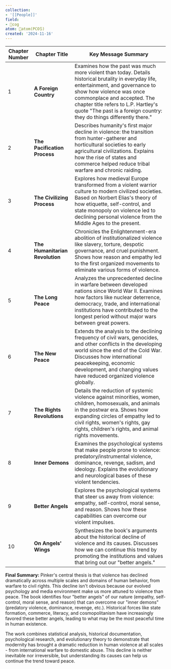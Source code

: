 ```yaml
---
collection:
- '[[People]]'
field:
- 👾cog
atom: 🧭atom(PCO🔃)
created: '2024-11-16'
---
```


| Chapter Number | Chapter Title                   | Key Message Summary                                                                                                                                                                                                                                                                                              |
| -------------- | ------------------------------- | ---------------------------------------------------------------------------------------------------------------------------------------------------------------------------------------------------------------------------------------------------------------------------------------------------------------- |
| 1              | **A Foreign Country**           | Examines how the past was much more violent than today. Details historical brutality in everyday life, entertainment, and governance to show how violence was once commonplace and accepted. The chapter title refers to L.P. Hartley's quote "The past is a foreign country: they do things differently there." |
| 2              | **The Pacification Process**    | Describes humanity's first major decline in violence: the transition from hunter-gatherer and horticultural societies to early agricultural civilizations. Explains how the rise of states and commerce helped reduce tribal warfare and chronic raiding.                                                        |
| 3              | **The Civilizing Process**      | Explores how medieval Europe transformed from a violent warrior culture to modern civilized societies. Based on Norbert Elias's theory of how etiquette, self-control, and state monopoly on violence led to declining personal violence from the Middle Ages to the present.                                    |
| 4              | **The Humanitarian Revolution** | Chronicles the Enlightenment-era abolition of institutionalized violence like slavery, torture, despotic governance, and cruel punishment. Shows how reason and empathy led to the first organized movements to eliminate various forms of violence.                                                             |
| 5              | **The Long Peace**              | Analyzes the unprecedented decline in warfare between developed nations since World War II. Examines how factors like nuclear deterrence, democracy, trade, and international institutions have contributed to the longest period without major wars between great powers.                                       |
| 6              | **The New Peace**               | Extends the analysis to the declining frequency of civil wars, genocides, and other conflicts in the developing world since the end of the Cold War. Discusses how international peacekeeping, economic development, and changing values have reduced organized violence globally.                               |
| 7              | **The Rights Revolutions**      | Details the reduction of systemic violence against minorities, women, children, homosexuals, and animals in the postwar era. Shows how expanding circles of empathy led to civil rights, women's rights, gay rights, children's rights, and animal rights movements.                                             |
| 8              | **Inner Demons**                | Examines the psychological systems that make people prone to violence: predatory/instrumental violence, dominance, revenge, sadism, and ideology. Explains the evolutionary and neurological bases of these violent tendencies.                                                                                  |
| 9              | **Better Angels**               | Explores the psychological systems that steer us away from violence: empathy, self-control, moral sense, and reason. Shows how these capabilities can overcome our violent impulses.                                                                                                                             |
| 10             | **On Angels' Wings**            | Synthesizes the book's arguments about the historical decline of violence and its causes. Discusses how we can continue this trend by promoting the institutions and values that bring out our "better angels."                                                                                                  |

**Final Summary:**
Pinker's central thesis is that violence has declined dramatically across multiple scales and domains of human behavior, from warfare to civil rights. This decline isn't obvious because our evolved psychology and media environment make us more attuned to violence than peace. The book identifies four "better angels" of our nature (empathy, self-control, moral sense, and reason) that can overcome our "inner demons" (predatory violence, dominance, revenge, etc.). Historical forces like state formation, commerce, literacy, and cosmopolitanism have increasingly favored these better angels, leading to what may be the most peaceful time in human existence.

The work combines statistical analysis, historical documentation, psychological research, and evolutionary theory to demonstrate that modernity has brought a dramatic reduction in human violence at all scales - from international warfare to domestic abuse. This decline is neither inevitable nor irreversible, but understanding its causes can help us continue the trend toward peace.